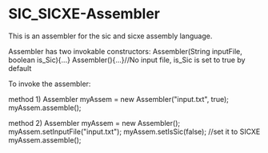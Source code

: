 # SIC_SICXE-Assembler
This is an assembler for the sic and sicxe assembly language.

Assembler has two invokable constructors:
Assembler(String inputFile, boolean is_Sic){...}
Assembler(){...}//No input file, is_Sic is set to true by default

To invoke the assembler:

method 1)
Assembler myAssem = new Assembler("input.txt", true);
myAssem.assemble();

method 2)
Assembler myAssem = new Assembler();
myAssem.setInputFile("input.txt");
myAssem.setIsSic(false); //set it to SICXE
myAssem.assemble();
